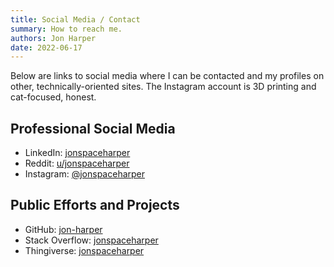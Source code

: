 ```yaml
---
title: Social Media / Contact
summary: How to reach me.
authors: Jon Harper
date: 2022-06-17
---
```


Below are links to social media where I can be contacted and my profiles on other, technically-oriented sites. The Instagram account is 3D printing and cat-focused, honest.

## Professional Social Media

- LinkedIn: [jonspaceharper](https://www.linkedin.com/in/jonspaceharper/)
- Reddit: [u/jonspaceharper](https://www.reddit.com/user/jonspaceharper/)
- Instagram: [@jonspaceharper](https://www.instagram.com/jonspaceharper/)

## Public Efforts and Projects

- GitHub: [jon-harper](https://github.com/jon-harper/)
- Stack Overflow: [jonspaceharper](https://stackoverflow.com/users/4732082/jonspaceharper)
- Thingiverse: [jonspaceharper](https://www.thingiverse.com/jonspaceharper/designs)

